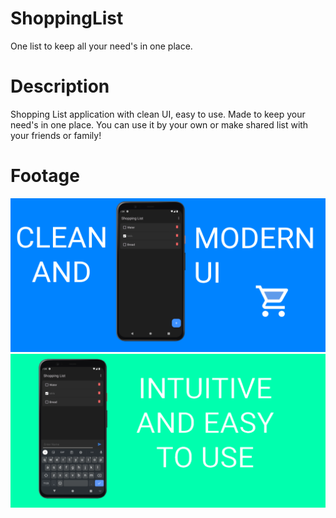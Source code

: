 # ShoppingList
One list to keep all your need's in one place.

# Description
Shopping List application with clean UI, easy to use. Made to keep your need's in one place. You can use it by your own or make shared list with your friends or family!

# Footage
![Screen_1](/footage/SS_1.png?raw=true "Footage")
![Screen_1](/footage/SS_2.png?raw=true "Footage")
